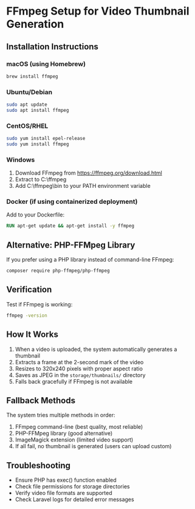 # FFmpeg Setup for Video Thumbnail Generation

## Installation Instructions

### macOS (using Homebrew)
```bash
brew install ffmpeg
```

### Ubuntu/Debian
```bash
sudo apt update
sudo apt install ffmpeg
```

### CentOS/RHEL
```bash
sudo yum install epel-release
sudo yum install ffmpeg
```

### Windows
1. Download FFmpeg from https://ffmpeg.org/download.html
2. Extract to C:\ffmpeg
3. Add C:\ffmpeg\bin to your PATH environment variable

### Docker (if using containerized deployment)
Add to your Dockerfile:
```dockerfile
RUN apt-get update && apt-get install -y ffmpeg
```

## Alternative: PHP-FFMpeg Library
If you prefer using a PHP library instead of command-line FFmpeg:

```bash
composer require php-ffmpeg/php-ffmpeg
```

## Verification
Test if FFmpeg is working:
```bash
ffmpeg -version
```

## How It Works
1. When a video is uploaded, the system automatically generates a thumbnail
2. Extracts a frame at the 2-second mark of the video
3. Resizes to 320x240 pixels with proper aspect ratio
4. Saves as JPEG in the `storage/thumbnails/` directory
5. Falls back gracefully if FFmpeg is not available

## Fallback Methods
The system tries multiple methods in order:
1. FFmpeg command-line (best quality, most reliable)
2. PHP-FFMpeg library (good alternative)
3. ImageMagick extension (limited video support)
4. If all fail, no thumbnail is generated (users can upload custom)

## Troubleshooting
- Ensure PHP has exec() function enabled
- Check file permissions for storage directories
- Verify video file formats are supported
- Check Laravel logs for detailed error messages
